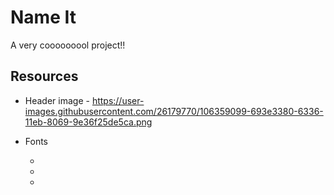 # Name It

A very cooooooool project!!

## Resources

- Header image - https://user-images.githubusercontent.com/26179770/106359099-693e3380-6336-11eb-8069-9e36f25de5ca.png

- Fonts
  - <link rel="preconnect" href="https://fonts.gstatic.com">

  - <link href="https://fonts.googleapis.com/css2?family=Lato:ital,wght@0,100;0,300;0,400;0,700;0,900;1,100;1,300;1,400;1,700;1,900&display=swap" rel="stylesheet">

  - <link href="https://fonts.googleapis.com/css2?family=Hachi+Maru+Pop&display=swap" rel="stylesheet">